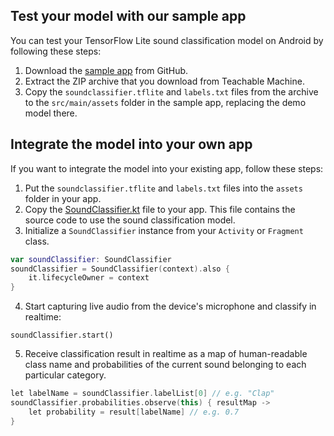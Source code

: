 ## Test your model with our sample app
You can test your TensorFlow Lite sound classification model on Android by following these steps:
1. Download the [sample app](https://github.com/tensorflow/examples/tree/master/lite/examples/sound_classification/android) from GitHub.
2. Extract the ZIP archive that you download from Teachable Machine.
3. Copy the `soundclassifier.tflite` and `labels.txt` files from the archive to the `src/main/assets` folder in the sample app, replacing the demo model there.

## Integrate the model into your own app
If you want to integrate the model into your existing app, follow these steps:
1. Put the `soundclassifier.tflite` and `labels.txt` files into the `assets` folder in your app.
2. Copy the [SoundClassifier.kt](https://github.com/tensorflow/examples/blob/master/lite/examples/sound_classification/android/app/src/main/java/org/tensorflow/lite/examples/soundclassifier/SoundClassifier.kt) file to your app. This file contains the source code to use the sound classification model.
3. Initialize a `SoundClassifier` instance from your `Activity` or `Fragment` class.
```kotlin
var soundClassifier: SoundClassifier
soundClassifier = SoundClassifier(context).also {
    it.lifecycleOwner = context
}
```
4. Start capturing live audio from the device's microphone and classify in realtime:
```
soundClassifier.start()
```
5. Receive classification result in realtime as a map of human-readable class name and probabilities of the current sound belonging to each particular category. 
```kotlin
let labelName = soundClassifier.labelList[0] // e.g. "Clap"
soundClassifier.probabilities.observe(this) { resultMap ->
    let probability = result[labelName] // e.g. 0.7
}
```